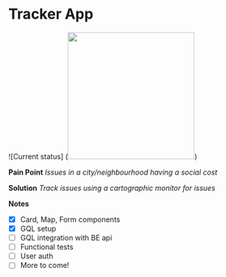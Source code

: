 # Tracker App

![Current status] (<img src="./current_status.png" width="250" height="250" />)

**Pain Point**
*Issues in a city/neighbourhood having a social cost*

**Solution**
*Track issues using a cartographic monitor for issues*

**Notes**
- [x] Card, Map, Form components 
- [x] GQL setup
- [ ] GQL integration with BE api
- [ ] Functional tests
- [ ] User auth
- [ ] More to come!